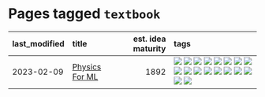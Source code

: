 # Pages tagged `textbook`

|last_modified|title|est. idea maturity|tags
|:---|:---|---:|:---|
|2023-02-09|[Physics For ML](../physics_for_ml.md)|1892|[![](https://img.shields.io/badge/tag-brownianmotion-7c795e)](../tags/brownianmotion.md) [![](https://img.shields.io/badge/tag-curriculum-95bed6)](../tags/curriculum.md) [![](https://img.shields.io/badge/tag-curvature-1743a)](../tags/curvature.md) [![](https://img.shields.io/badge/tag-education-c92725)](../tags/education.md) [![](https://img.shields.io/badge/tag-eigenvectors-43d799)](../tags/eigenvectors.md) [![](https://img.shields.io/badge/tag-gaugetheory-d548d8)](../tags/gaugetheory.md) [![](https://img.shields.io/badge/tag-grouptheory-98b52b)](../tags/grouptheory.md) [![](https://img.shields.io/badge/tag-machinelearning-12eec5)](../tags/machinelearning.md) [![](https://img.shields.io/badge/tag-manifolds-7fe3bd)](../tags/manifolds.md) [![](https://img.shields.io/badge/tag-ode-1dc0d1)](../tags/ode.md) [![](https://img.shields.io/badge/tag-optimization-112e27)](../tags/optimization.md) [![](https://img.shields.io/badge/tag-pde-4d5a4)](../tags/pde.md) [![](https://img.shields.io/badge/tag-physics-e168be)](../tags/physics.md) [![](https://img.shields.io/badge/tag-probabilityfields-96f12e)](../tags/probabilityfields.md) [![](https://img.shields.io/badge/tag-quantummechanics-5e378d)](../tags/quantummechanics.md) [![](https://img.shields.io/badge/tag-relativity-394ee4)](../tags/relativity.md) [![](https://img.shields.io/badge/tag-tensorcalculus-cc5ed7)](../tags/tensorcalculus.md) [![](https://img.shields.io/badge/tag-textbook-dd597e)](../tags/textbook.md)|